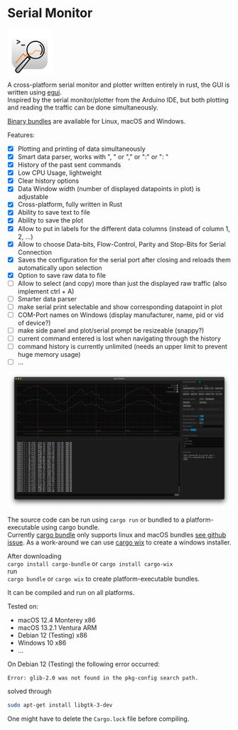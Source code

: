 # Serial Monitor

<a href="https://github.com/hacknus/serial-monitor-rust/releases"><img src="icons/icon.png" alt=“” width="100" height="100"> </img> </a>

A cross-platform serial monitor and plotter written entirely in rust, the GUI is written
using [egui](https://github.com/emilk/egui).  
Inspired by the serial monitor/plotter from the Arduino IDE, but both plotting and reading the traffic can be done
simultaneously.  

[Binary bundles](https://github.com/hacknus/serial-monitor-rust/releases) are available for Linux, macOS and Windows.

Features:

- [X] Plotting and printing of data simultaneously
- [X] Smart data parser, works with ", " or "," or ":" or ": "
- [X] History of the past sent commands
- [X] Low CPU Usage, lightweight
- [X] Clear history options
- [X] Data Window width (number of displayed datapoints in plot) is adjustable
- [X] Cross-platform, fully written in Rust
- [X] Ability to save text to file
- [X] Ability to save the plot
- [X] Allow to put in labels for the different data columns (instead of column 1, 2, ...)
- [X] Allow to choose Data-bits, Flow-Control, Parity and Stop-Bits for Serial Connection
- [X] Saves the configuration for the serial port after closing and reloads them automatically upon selection
- [X] Option to save raw data to file
- [ ] Allow to select (and copy) more than just the displayed raw traffic (also implement ctrl + A)
- [ ] Smarter data parser
- [ ] make serial print selectable and show corresponding datapoint in plot
- [ ] COM-Port names on Windows (display manufacturer, name, pid or vid of device?)
- [ ] make side panel and plot/serial prompt be resizeable (snappy?)
- [ ] current command entered is lost when navigating through the history
- [ ] command history is currently unlimited (needs an upper limit to prevent huge memory usage)
- [ ] ...

![Screenshot of the application on macOS](screenshot.png)

The source code can be run using ```cargo run``` or bundled to a platform-executable using cargo bundle.  
Currently [cargo bundle](https://github.com/burtonageo/cargo-bundle) only supports linux and macOS
bundles [see github issue](https://github.com/burtonageo/cargo-bundle/issues/77).
As a work-around we can use [cargo wix](https://github.com/volks73/cargo-wix) to create a windows installer.  

After downloading  
```cargo install cargo-bundle``` or ```cargo install cargo-wix```  
run  
```cargo bundle``` or ```cargo wix``` to create platform-executable bundles.

It can be compiled and run on all platforms.

Tested on:

- macOS 12.4 Monterey x86
- macOS 13.2.1 Ventura ARM
- Debian 12 (Testing) x86  
- Windows 10 x86
- ...

On Debian 12 (Testing) the following error occurred:

```
Error: glib-2.0 was not found in the pkg-config search path.
```

solved through

```sh
sudo apt-get install libgtk-3-dev
```

One might have to delete the ```Cargo.lock``` file before compiling.  
